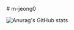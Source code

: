 #   m - j e o n g 0 
 

![Anurag's GitHub stats](https://github-readme-stats.vercel.app/api?username=m-jeong0&theme=dark&show_icons=true)
